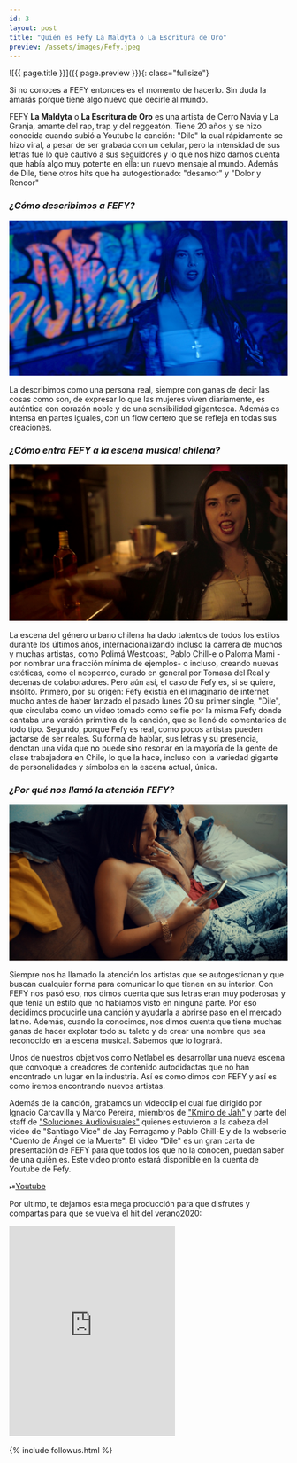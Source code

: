 ```yaml
---
id: 3
layout:	post
title: "Quién es Fefy La Maldyta o La Escritura de Oro"
preview: /assets/images/Fefy.jpeg
---
```


![{{ page.title }}]({{ page.preview }}){: class="fullsize"}

Si no conoces a FEFY entonces es el momento de hacerlo. Sin duda la amarás porque tiene algo nuevo que decirle al mundo.

<!--break-->

FEFY **La Maldyta** o **La Escritura de Oro** es una artista de Cerro Navia y La Granja, amante del rap, trap y del reggeatón. Tiene 20 años y se hizo conocida cuando subió a Youtube la canción: "Dile" la cual rápidamente se hizo viral, a pesar de ser grabada con un celular, pero la intensidad de sus letras fue lo que cautivó a sus seguidores y lo que nos hizo darnos cuenta que había algo muy potente en ella: un nuevo mensaje al mundo. Además de Dile, tiene otros hits que ha autogestionado: "desamor" y "Dolor y Rencor"

### ***¿Cómo describimos a FEFY?***
![ff](/assets/images/Fefy2.jpeg)

La describimos como una persona real, siempre con ganas de decir las cosas como son, de expresar lo que las mujeres viven diariamente, es auténtica con corazón noble y de una sensibilidad gigantesca. Además es intensa en partes iguales, con un flow certero que se refleja en todas sus creaciones.

### ***¿Cómo entra FEFY a la escena musical chilena?***
![ff](/assets/images/Fefy3.jpeg)

La escena del género urbano chilena ha dado talentos de todos los estilos durante los últimos años, internacionalizando incluso la carrera de muchos y muchas artistas, como Polimá Westcoast, Pablo Chill-e o Paloma Mami -por nombrar una fracción mínima de ejemplos- o incluso, creando nuevas estéticas, como el neoperreo, curado en general por Tomasa del Real y decenas de colaboradores. Pero aún así, el caso de Fefy es, si se quiere, insólito. Primero, por su origen: Fefy existía en el imaginario de internet mucho antes de haber lanzado el pasado lunes 20 su primer single, "Dile", que circulaba como un video tomado como selfie por la misma Fefy donde cantaba una versión primitiva de la canción, que se llenó de comentarios de todo tipo. Segundo, porque Fefy es real, como pocos artistas pueden jactarse de ser reales. Su forma de hablar, sus letras y su presencia, denotan una vida que no puede sino resonar en la mayoría de la gente de clase trabajadora en Chile, lo que la hace, incluso con la variedad gigante de personalidades y símbolos en la escena actual, única.

### ***¿Por qué nos llamó la atención FEFY?***
![ff](/assets/images/Fefy1.jpeg)

Siempre nos ha llamado la atención los artistas que se autogestionan y que buscan cualquier forma para comunicar lo que tienen en su interior. Con FEFY nos pasó eso, nos dimos cuenta que sus letras eran muy poderosas y que tenía un estilo que no habíamos visto en ninguna parte. Por eso decidimos producirle una canción y ayudarla a abrirse paso en el mercado latino. Además, cuando la conocimos, nos dimos cuenta que tiene muchas ganas de hacer explotar todo su taleto y de crear una nombre que sea reconocido en la escena musical. Sabemos que lo logrará.

Unos de nuestros objetivos como Netlabel es desarrollar una nueva escena que convoque a creadores de contenido autodidactas que no han encontrado un lugar en la industria. Así es como dimos con FEFY y así es como iremos encontrando nuevos artistas.

Además de la canción, grabamos un videoclip el cual fue dirigido por Ignacio Carcavilla y Marco Pereira, miembros de ["Kmino de Jah"](https://open.spotify.com/artist/41IYMAZHIqnwRv3hWza1Gq?si=8R95rVgxRHaEExiEEk8epQ) y parte del staff de ["Soluciones Audiovisuales"](https://www.youtube.com/channel/UCMdQmEtJkzu2CzvaJxHv9jQ) quienes estuvieron a la cabeza del video de "Santiago Vice" de Jay Ferragamo y Pablo Chill-E y de la webserie "Cuento de Ángel de la Muerte". El video "Dile" es un gran carta de presentación de FEFY para que todos los que no la conocen, puedan saber de una quién es. Este video pronto estará disponible en la cuenta de Youtube de Fefy.

⏯[Youtube](https://www.youtube.com/channel/UCBtOIBrzoJFp0yAQxkKTDxA)

Por ultimo, te dejamos esta mega producción para que disfrutes y compartas para que se vuelva el hit del verano2020:

<iframe src="https://open.spotify.com/embed/album/5NE8nPG7fLOQ9XKWSpcDgC" width="300" height="380" frameborder="0" allowtransparency="true" allow="encrypted-media"></iframe>

{% include followus.html %}

